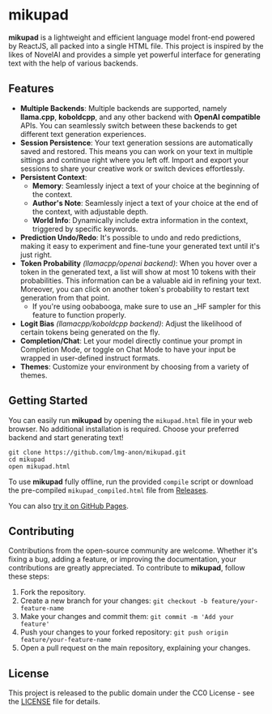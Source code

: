 # mikupad

**mikupad** is a lightweight and efficient language model front-end powered by ReactJS, all packed into a single HTML file. This project is inspired by the likes of NovelAI and provides a simple yet powerful interface for generating text with the help of various backends.

## Features

* **Multiple Backends**: Multiple backends are supported, namely **llama.cpp**, **koboldcpp**, and any other backend with **OpenAI compatible** APIs. You can seamlessly switch between these backends to get different text generation experiences.
* **Session Persistence**: Your text generation sessions are automatically saved and restored. This means you can work on your text in multiple sittings and continue right where you left off. Import and export your sessions to share your creative work or switch devices effortlessly.
* **Persistent Context**:
  * **Memory**: Seamlessly inject a text of your choice at the beginning of the context.
  * **Author's Note**: Seamlessly inject a text of your choice at the end of the context, with adjustable depth.
  * **World Info**: Dynamically include extra information in the context, triggered by specific keywords.
* **Prediction Undo/Redo**: It's possible to undo and redo predictions, making it easy to experiment and fine-tune your generated text until it's just right.
* **Token Probability** *(llamacpp/openai backend)*: When you hover over a token in the generated text, a list will show at most 10 tokens with their probabilities. This information can be a valuable aid in refining your text. Moreover, you can click on another token's probability to restart text generation from that point.
  * If you're using oobabooga, make sure to use an _HF sampler for this feature to function properly.
* **Logit Bias** *(llamacpp/koboldcpp backend)*: Adjust the likelihood of certain tokens being generated on the fly.
* **Completion/Chat**: Let your model directly continue your prompt in Completion Mode, or toggle on Chat Mode to have your input be wrapped in user-defined instruct formats.
* **Themes**: Customize your environment by choosing from a variety of themes.

## Getting Started

You can easily run **mikupad** by opening the `mikupad.html` file in your web browser. No additional installation is required. Choose your preferred backend and start generating text!

```shell
git clone https://github.com/lmg-anon/mikupad.git
cd mikupad
open mikupad.html
```
To use **mikupad** fully offline, run the provided `compile` script or download the pre-compiled `mikupad_compiled.html` file from [Releases](https://github.com/lmg-anon/mikupad/releases/latest).

You can also [try it on GitHub Pages](https://lmg-anon.github.io/mikupad/mikupad.html).

## Contributing

Contributions from the open-source community are welcome. Whether it's fixing a bug, adding a feature, or improving the documentation, your contributions are greatly appreciated. To contribute to **mikupad**, follow these steps:

1. Fork the repository.
2. Create a new branch for your changes: `git checkout -b feature/your-feature-name`
3. Make your changes and commit them: `git commit -m 'Add your feature'`
4. Push your changes to your forked repository: `git push origin feature/your-feature-name`
5. Open a pull request on the main repository, explaining your changes.

## License

This project is released to the public domain under the CC0 License - see the [LICENSE](LICENSE) file for details.
